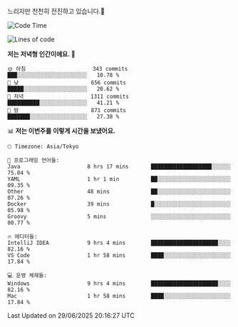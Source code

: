느리지만 천천히 전진하고 있습니다.🐢

<!--START_SECTION:waka-->
![Code Time](http://img.shields.io/badge/Code%20Time-1%2C621%20hrs%2042%20mins-blue)

![Lines of code](https://img.shields.io/badge/%EC%A0%80%EB%8A%94%20%EC%97%AC%ED%83%9C%EA%B9%8C%EC%A7%80%20-921.2%20thousand%20%EC%A4%84%EC%9D%98%20%EC%BD%94%EB%93%9C%EB%A5%BC%20%EC%9E%91%EC%84%B1%ED%96%88%EC%96%B4%EC%9A%94.-blue)

**저는 저녁형 인간이에요. 🦉** 

```text
🌞 아침                     343 commits         ███░░░░░░░░░░░░░░░░░░░░░░   10.78 % 
🌆 낮　                     656 commits         █████░░░░░░░░░░░░░░░░░░░░   20.62 % 
🌃 저녁                     1311 commits        ██████████░░░░░░░░░░░░░░░   41.21 % 
🌙 밤　                     871 commits         ███████░░░░░░░░░░░░░░░░░░   27.38 % 
```


📊 **저는 이번주를 이렇게 시간을 보냈어요.** 

```text
🕑︎ Timezone: Asia/Tokyo

💬 프로그래밍 언어들: 
Java                     8 hrs 17 mins       ███████████████████░░░░░░   75.04 % 
YAML                     1 hr 1 min          ██░░░░░░░░░░░░░░░░░░░░░░░   09.35 % 
Other                    48 mins             ██░░░░░░░░░░░░░░░░░░░░░░░   07.26 % 
Docker                   39 mins             █░░░░░░░░░░░░░░░░░░░░░░░░   05.98 % 
Groovy                   5 mins              ░░░░░░░░░░░░░░░░░░░░░░░░░   00.77 % 

🔥 에디터들: 
IntelliJ IDEA            9 hrs 4 mins        █████████████████████░░░░   82.16 % 
VS Code                  1 hr 58 mins        ████░░░░░░░░░░░░░░░░░░░░░   17.84 % 

💻 운영 체제들: 
Windows                  9 hrs 4 mins        █████████████████████░░░░   82.16 % 
Mac                      1 hr 58 mins        ████░░░░░░░░░░░░░░░░░░░░░   17.84 % 
```


 Last Updated on 29/06/2025 20:16:27 UTC
<!--END_SECTION:waka-->
